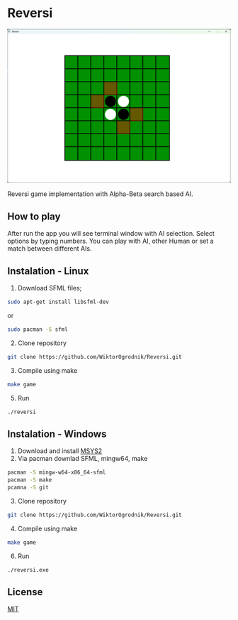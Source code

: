 # Reversi

![image](./docs/img/reversi.png)

Reversi game implementation with Alpha-Beta search based AI.

## How to play

After run the app you will see terminal window with AI selection. Select options by typing numbers. You can play with AI, other Human or set a match between different AIs.

## Instalation - Linux

1. Download SFML files;

```bash
sudo apt-get install libsfml-dev
```

or

```bash
sudo pacman -S sfml
```

2. Clone repository

```bash
git clone https://github.com/WiktorOgrodnik/Reversi.git
```

3. Compile using make

```bash
make game
```

5. Run

```bash
./reversi
```

## Instalation - Windows

1. Download and install [MSYS2](https://www.msys2.org/)
2. Via pacman downlad SFML, mingw64, make

```bash
pacman -S mingw-w64-x86_64-sfml
pacman -S make
pcamna -S git
```

3. Clone repository

```bash
git clone https://github.com/WiktorOgrodnik/Reversi.git
```

4. Compile using make

```bash
make game
```

6. Run  

```bash
./reversi.exe
```

## License

[MIT](./LICENSE)
